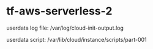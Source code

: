# tf-aws-serverless-2

userdata log file: /var/log/cloud-init-output.log

userdata script: /var/lib/cloud/instance/scripts/part-001

